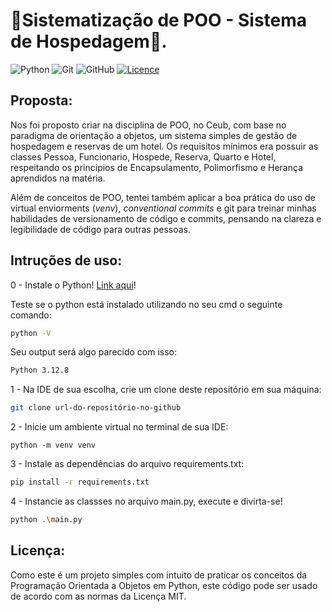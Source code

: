 # 🐍Sistematização de POO - Sistema de Hospedagem🏨.

![Python](https://img.shields.io/badge/python-3670A0?style=for-the-badge&logo=python&logoColor=ffdd54)
![Git](https://img.shields.io/badge/git-%23F05033.svg?style=for-the-badge&logo=git&logoColor=white)
![GitHub](https://img.shields.io/badge/github-%23121011.svg?style=for-the-badge&logo=github&logoColor=white)
[![Licence](https://img.shields.io/github/license/Ileriayo/markdown-badges?style=for-the-badge)](./LICENSE)

## Proposta:
  Nos foi proposto criar na disciplina de POO, no Ceub, com base no paradigma de orientação a objetos, um sistema simples de gestão de hospedagem 
  e reservas de um hotel. Os  requisitos mínimos era possuir as classes Pessoa, Funcionario, Hospede, Reserva, Quarto
  e Hotel, respeitando os principios de Encapsulamento, Polimorfismo e Herança aprendidos na matéria.

  Além de conceitos de POO, tentei também aplicar a boa prática do uso de virtual enviorments (_venv_), _conventional commits_ e git para treinar
  minhas habilidades de versionamento de código e commits, pensando na clareza e legibilidade de código para outras pessoas.

## Intruções de uso:
0 - Instale o Python! [Link aqui](https://www.python.org/downloads/)!

   Teste se o python está instalado utilizando no seu cmd o seguinte comando:
  ```bash
  python -V
  ```
  Seu output será algo parecido com isso:
  ```bash
  Python 3.12.8
  ```
1 - Na IDE de sua escolha, crie um clone deste repositório em sua máquina:
```bash
git clone url-do-repositório-no-github
```

2 - Inicie um ambiente virtual no terminal de sua IDE:
```
python -m venv venv
```

3 - Instale as dependências do arquivo requirements.txt:
```bash
pip install -r requirements.txt
```

4 - Instancie as classses no arquivo main.py, execute e divirta-se!
```bash
python .\main.py
```

## Licença:
Como este é um projeto simples com intuito de praticar os conceitos da Programação Orientada a Objetos em Python, este código
pode ser usado de acordo com as normas da Licença MIT. 

